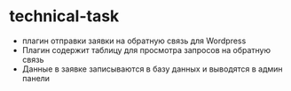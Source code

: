 # technical-task
* плагин отправки заявки на обратную связь для Wordpress
* Плагин содержит таблицу для просмотра запросов на обратную связь
* Данные в заявке записываются в базу данных и выводятся в админ панели
